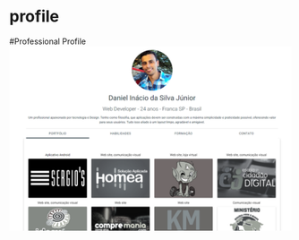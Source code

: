 # profile
#Professional Profile
![alt tag](https://raw.githubusercontent.com/daniel-inacio/daniel-inacio.github.io/master/danielinacio.com/img/print-profile.png)
